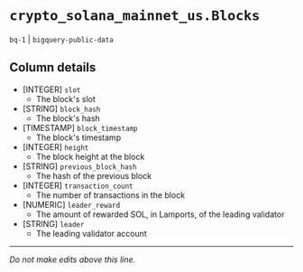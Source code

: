 # `crypto_solana_mainnet_us.Blocks`
`bq-1` | `bigquery-public-data`

## Column details
* [INTEGER]   `slot`
  - The block's slot
* [STRING]    `block_hash`
  - The block's hash
* [TIMESTAMP] `block_timestamp`
  - The block's timestamp
* [INTEGER]   `height`
  - The block height at the block
* [STRING]    `previous_block_hash`
  - The hash of the previous block
* [INTEGER]   `transaction_count`
  - The number of transactions in the block
* [NUMERIC]   `leader_reward`
  - The amount of rewarded SOL, in Lamports, of the leading validator
* [STRING]    `leader`
  - The leading validator account

-------------------------------------------------------------------------------
*Do not make edits above this line.*

